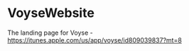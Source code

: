 VoyseWebsite
============

The landing page for Voyse - https://itunes.apple.com/us/app/voyse/id809039837?mt=8

